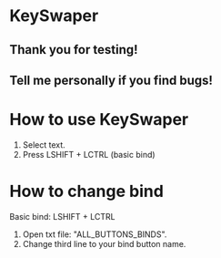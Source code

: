 # KeySwaper

Thank you for testing!
------------------------------------

Tell me personally if you find bugs!
------------------------------------

# How to use KeySwaper

1. Select text.
2. Press LSHIFT + LCTRL (basic bind)

# How to change bind

Basic bind: LSHIFT + LCTRL

1. Open txt file: "ALL_BUTTONS_BINDS".
2. Change third line to your bind button name.

